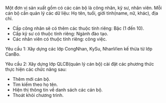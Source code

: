 Một đơn vị sản xuất gồm có các cán bộ là công nhân, kỹ sư, nhân viên. Mỗi cán bộ cần quản lý các dữ liệu: Họ tên, tuổi, giới tính(name, nữ, khác), địa chỉ.

- Cấp công nhân sẽ có thêm các thuộc tính riêng: Bậc (1 đến 10).
- Cấp kỹ sư có thuộc tính riêng: Ngành đào tạo.
- Các nhân viên có thuộc tính riêng: công việc.

Yêu cầu 1: Xây dựng các lớp CongNhan, KySu, NhanVien kế thừa từ lớp CanBo.

Yêu cầu 2: Xây dựng lớp QLCB(quản lý cán bộ) cài đặt các phương thức thực hiện các chức năng sau:

- Thêm mới cán bộ.
- Tìm kiếm theo họ tên.
- Hiện thị thông tin về danh sách các cán bộ.
- Thoát khỏi chương trình.
